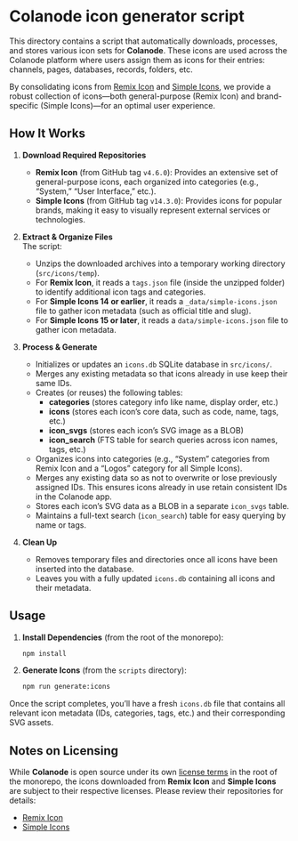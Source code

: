 # Colanode icon generator script

This directory contains a script that automatically downloads, processes, and stores various icon sets for **Colanode**. These icons are used across the Colanode platform where users assign them as icons for their entries: channels, pages, databases, records, folders, etc.

By consolidating icons from [Remix Icon](https://github.com/Remix-Design/RemixIcon) and [Simple Icons](https://github.com/simple-icons/simple-icons), we provide a robust collection of icons—both general-purpose (Remix Icon) and brand-specific (Simple Icons)—for an optimal user experience.

## How It Works

1. **Download Required Repositories**

   - **Remix Icon** (from GitHub tag `v4.6.0`): Provides an extensive set of general-purpose icons, each organized into categories (e.g., “System,” “User Interface,” etc.).
   - **Simple Icons** (from GitHub tag `v14.3.0`): Provides icons for popular brands, making it easy to visually represent external services or technologies.

2. **Extract & Organize Files**  
   The script:

   - Unzips the downloaded archives into a temporary working directory (`src/icons/temp`).
   - For **Remix Icon**, it reads a `tags.json` file (inside the unzipped folder) to identify additional icon tags and categories.
   - For **Simple Icons 14 or earlier**, it reads a `_data/simple-icons.json` file to gather icon metadata (such as official title and slug).
   - For **Simple Icons 15 or later**, it reads a `data/simple-icons.json` file to gather icon metadata.

3. **Process & Generate**

   - Initializes or updates an `icons.db` SQLite database in `src/icons/`.
   - Merges any existing metadata so that icons already in use keep their same IDs.
   - Creates (or reuses) the following tables:
     - **categories** (stores category info like name, display order, etc.)
     - **icons** (stores each icon’s core data, such as code, name, tags, etc.)
     - **icon_svgs** (stores each icon’s SVG image as a BLOB)
     - **icon_search** (FTS table for search queries across icon names, tags, etc.)
   - Organizes icons into categories (e.g., “System” categories from Remix Icon and a “Logos” category for all Simple Icons).
   - Merges any existing data so as not to overwrite or lose previously assigned IDs. This ensures icons already in use retain consistent IDs in the Colanode app.
   - Stores each icon’s SVG data as a BLOB in a separate `icon_svgs` table.
   - Maintains a full-text search (`icon_search`) table for easy querying by name or tags.

4. **Clean Up**
   - Removes temporary files and directories once all icons have been inserted into the database.
   - Leaves you with a fully updated `icons.db` containing all icons and their metadata.

## Usage

1. **Install Dependencies** (from the root of the monorepo):

   ```bash
   npm install
   ```

2. **Generate Icons** (from the `scripts` directory):

   ```bash
   npm run generate:icons
   ```

Once the script completes, you’ll have a fresh `icons.db` file that contains all relevant icon metadata (IDs, categories, tags, etc.) and their corresponding SVG assets.

## Notes on Licensing

While **Colanode** is open source under its own [license terms](../../../LICENSE) in the root of the monorepo, the icons downloaded from **Remix Icon** and **Simple Icons** are subject to their respective licenses. Please review their repositories for details:

- [Remix Icon](https://github.com/Remix-Design/RemixIcon)
- [Simple Icons](https://github.com/simple-icons/simple-icons)
